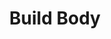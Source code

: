 ---
title: "Build Body"
draft: false

image: "/images/gallery/course-1.jpg"
heading: "Build Body"
name: "Mentor: Jimmy Karter"
days: "Monday-Tuesday :"
time: "7am-12pm"
disp_none: "d-none"
categories: ["Paracyling"]
---